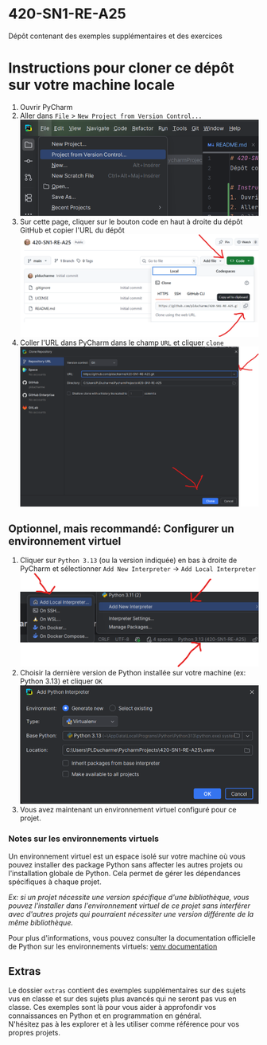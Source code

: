 # 420-SN1-RE-A25
Dépôt contenant des exemples supplémentaires et des exercices

# Instructions pour cloner ce dépôt sur votre machine locale
1. Ouvrir PyCharm
2. Aller dans `File` > `New Project from Version Control...` ![New project from Version Control](images/nouveau.png)
3. Sur cette page, cliquer sur le bouton code en haut à droite du dépôt GitHub et copier l'URL du dépôt ![Copier l'URL du dépôt](images/copier_url.png)
4. Coller l'URL dans PyCharm dans le champ `URL` et cliquer `clone`![Coller l'URL dans PyCharm](images/coller_url.png)

## Optionnel, mais recommandé: Configurer un environnement virtuel
1. Cliquer sur `Python 3.13` (ou la version indiquée) en bas à droite de PyCharm et sélectionner `Add New Interpreter` -> `Add Local Interpreter` ![Cliquer sur Python 3.13](images/python_version.png)
2. Choisir la dernière version de Python installée sur votre machine (ex: Python 3.13) et cliquer `OK` ![Choisir la version de Python](images/venv.png)
3. Vous avez maintenant un environnement virtuel configuré pour ce projet.

### Notes sur les environnements virtuels
Un environnement virtuel est un espace isolé sur votre machine où vous pouvez installer des package Python sans affecter les autres projets ou l'installation globale de Python. Cela permet de gérer les dépendances spécifiques à chaque projet.  

*Ex: si un projet nécessite une version spécifique d'une bibliothèque, vous pouvez l'installer dans l'environnement virtuel de ce projet sans interférer avec d'autres projets qui pourraient nécessiter une version différente de la même bibliothèque.*  

Pour plus d'informations, vous pouvez consulter la documentation officielle de Python sur les environnements virtuels: [venv documentation](https://docs.python.org/3/library/venv.html)


## Extras
Le dossier `extras` contient des exemples supplémentaires sur des sujets vus en classe et sur des sujets plus avancés qui ne seront pas vus en classe. Ces exemples sont là pour vous aider à approfondir vos connaissances en Python et en programmation en général.  
N'hésitez pas à les explorer et à les utiliser comme référence pour vos propres projets.